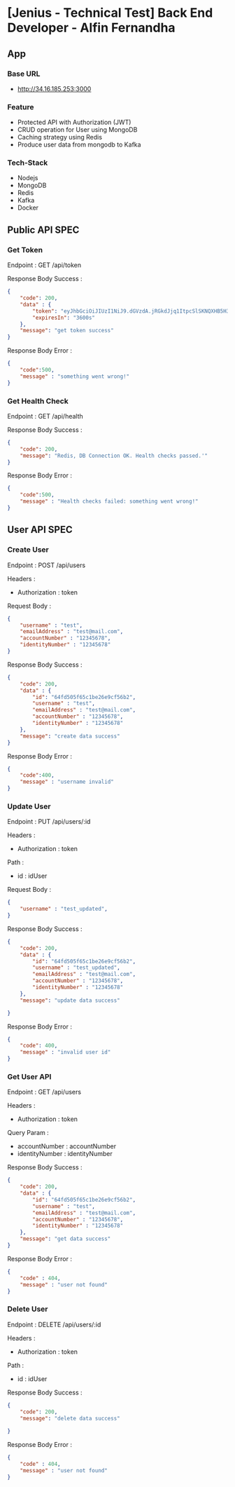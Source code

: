 # [Jenius - Technical Test] Back End Developer - Alfin Fernandha

## App

### Base URL

- <http://34.16.185.253:3000>
  
### Feature

- Protected API with Authorization (JWT)
- CRUD operation for User using MongoDB
- Caching strategy using Redis
- Produce user data from mongodb to Kafka

### Tech-Stack

- Nodejs
- MongoDB
- Redis
- Kafka
- Docker

## Public API SPEC

### Get Token

Endpoint : GET /api/token

Response Body Success :

```json
{
    "code": 200, 
    "data" : {
        "token": "eyJhbGciOiJIUzI1NiJ9.dGVzdA.jRGkdJjq1ItpcSlSKNQXHB5H3E8EmliKLZT_iXQQXD0",
        "expiresIn": "3600s"
    },
    "message": "get token success"
}
```

Response Body Error :

```json
{
    "code":500,
    "message" : "something went wrong!"
}
```

### Get Health Check

Endpoint : GET /api/health

Response Body Success :

```json
{
    "code": 200, 
    "message": "Redis, DB Connection OK. Health checks passed.'"
}
```

Response Body Error :

```json
{
    "code":500,
    "message" : "Health checks failed: something went wrong!"
}
```

## User API SPEC

### Create User

Endpoint : POST /api/users

Headers :

- Authorization : token

Request Body :

```json
{
    "username" : "test",
    "emailAddress" : "test@mail.com",
    "accountNumber" : "12345678",
    "identityNumber" : "12345678"
}
```

Response Body Success :

```json
{
    "code": 200, 
    "data" : {
        "id": "64fd505f65c1be26e9cf56b2",
        "username" : "test",
        "emailAddress" : "test@mail.com",
        "accountNumber" : "12345678",
        "identityNumber" : "12345678"
    },
    "message": "create data success"
}
```

Response Body Error :

```json
{
    "code":400,
    "message" : "username invalid"
}
```

### Update User

Endpoint : PUT /api/users/:id

Headers :

- Authorization : token

Path :

- id : idUser

Request Body :

```json
{
    "username" : "test_updated",
}
```

Response Body Success :

```json
{
    "code": 200, 
    "data" : {
        "id": "64fd505f65c1be26e9cf56b2",
        "username" : "test_updated",
        "emailAddress" : "test@mail.com",
        "accountNumber" : "12345678",
        "identityNumber" : "12345678"
    },
    "message": "update data success"

}
```

Response Body Error :

```json
{   
    "code": 400,
    "message" : "invalid user id"
}
```

### Get User API

Endpoint : GET /api/users

Headers :

- Authorization : token

Query Param :

- accountNumber : accountNumber
- identityNumber : identityNumber
  
Response Body Success :

```json
{
    "code": 200, 
    "data" : {
        "id": "64fd505f65c1be26e9cf56b2",
        "username" : "test",
        "emailAddress" : "test@mail.com",
        "accountNumber" : "12345678",
        "identityNumber" : "12345678"
    },
    "message": "get data success"
}
```

Response Body Error :

```json
{
    "code" : 404,
    "message" : "user not found"
}
```

### Delete User

Endpoint : DELETE /api/users/:id

Headers :

- Authorization : token

Path :

- id : idUser

Response Body Success :

```json
{
    "code": 200, 
    "message": "delete data success"
   
}
```

Response Body Error :

```json
{
    "code" : 404,
    "message" : "user not found"
}
```

